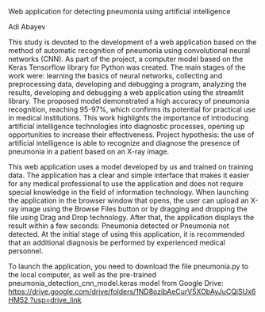 Web application for detecting pneumonia using artificial intelligence

Adi Abayev

This study is devoted to the development of a web application based on the method of automatic recognition of pneumonia using convolutional neural networks (CNN). As part of the project, a computer model based on the Keras Tensorflow library for Python was created. The main stages of the work were: learning the basics of neural networks, collecting and preprocessing data, developing and debugging a program, analyzing the results, developing and debugging a web application using the streamlit library.
The proposed model demonstrated a high accuracy of pneumonia recognition, reaching 95-97%, which confirms its potential for practical use in medical institutions. This work highlights the importance of introducing artificial intelligence technologies into diagnostic processes, opening up opportunities to increase their effectiveness.
Project hypothesis: the use of artificial intelligence is able to recognize and diagnose the presence of pneumonia in a patient based on an X-ray image.

This web application uses a model developed by us and trained on training data. The application has a clear and simple interface that makes it easier for any medical professional to use the application and does not require special knowledge in the field of information technology.
When launching the application in the browser window that opens, the user can upload an X-ray image using the Browse Files button or by dragging and dropping the file using Drag and Drop technology. After that, the application displays the result within a few seconds: Pneumonia detected or Pneumonia not detected. At the initial stage of using this application, it is recommended that an additional diagnosis be performed by experienced medical personnel.

To launch the application, you need to download the file pneumonia.py to the local computer, as well as the pre-trained pneumonia_detection_cnn_model.keras model from Google Drive: [https://drive.google.com/drive/folders/1ND8ozibAeCurV5XObAyJuCQiSUx6HM52 ?usp=drive_link](https://drive.google.com/drive/folders/1ND8ozibAeCurV5XObAyJuCQiSUx6HM52?usp=sharing)
